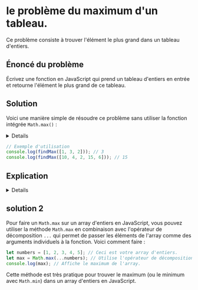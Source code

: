 # le **problème du maximum d'un tableau**.

Ce problème consiste à trouver l'élément le plus grand dans un tableau d'entiers.

## Énoncé du problème

Écrivez une fonction en JavaScript qui prend un tableau d'entiers en entrée et retourne l'élément le plus grand de ce tableau.

## Solution

Voici une manière simple de résoudre ce problème sans utiliser la fonction intégrée `Math.max()` :

<details>

```javascript
function findMax(nums) {
    let max = nums[0]; // Initialiser max au premier élément
    
    for (let i = 1; i < nums.length; i++) {
        if (nums[i] > max) {
            max = nums[i]; // Mettre à jour max si un élément plus grand est trouvé
        }
    }
    
    return max;
}
```
</details>

```javascript
// Exemple d'utilisation
console.log(findMax([1, 3, 2])); // 3
console.log(findMax([10, 4, 2, 15, 6])); // 15
```
## Explication

<details>

- **Initialisation** : La variable `max` est initialisée avec la valeur du premier élément du tableau. Cela sert de point de comparaison pour trouver le plus grand élément.
- **Boucle** : La fonction itère ensuite sur chaque élément du tableau (en commençant par le deuxième élément, puisque le premier est déjà utilisé pour initialiser `max`).
- **Comparaison** : À chaque itération, la fonction compare l'élément courant avec `max`. Si l'élément courant est plus grand que `max`, `max` est mis à jour avec cette nouvelle valeur.
- **Résultat** : Une fois la boucle terminée, `max` contient l'élément le plus grand du tableau, qui est alors retourné.

Cette solution est efficace pour les débutants car elle illustre l'utilisation de concepts de base en JavaScript tels que les boucles et les conditions. Elle montre comment parcourir un tableau et comment effectuer des comparaisons simples pour résoudre un problème courant.
</details>

## solution 2

Pour faire un `Math.max` sur un array d'entiers en JavaScript, vous pouvez utiliser la méthode `Math.max` en combinaison avec l'opérateur de décomposition `...` qui permet de passer les éléments de l'array comme des arguments individuels à la fonction. Voici comment faire :

```javascript
let numbers = [1, 2, 3, 4, 5]; // Ceci est votre array d'entiers.
let max = Math.max(...numbers); // Utilise l'opérateur de décomposition pour passer les éléments de l'array.
console.log(max); // Affiche le maximum de l'array.
```

Cette méthode est très pratique pour trouver le maximum (ou le minimum avec `Math.min`) dans un array d'entiers en JavaScript.

